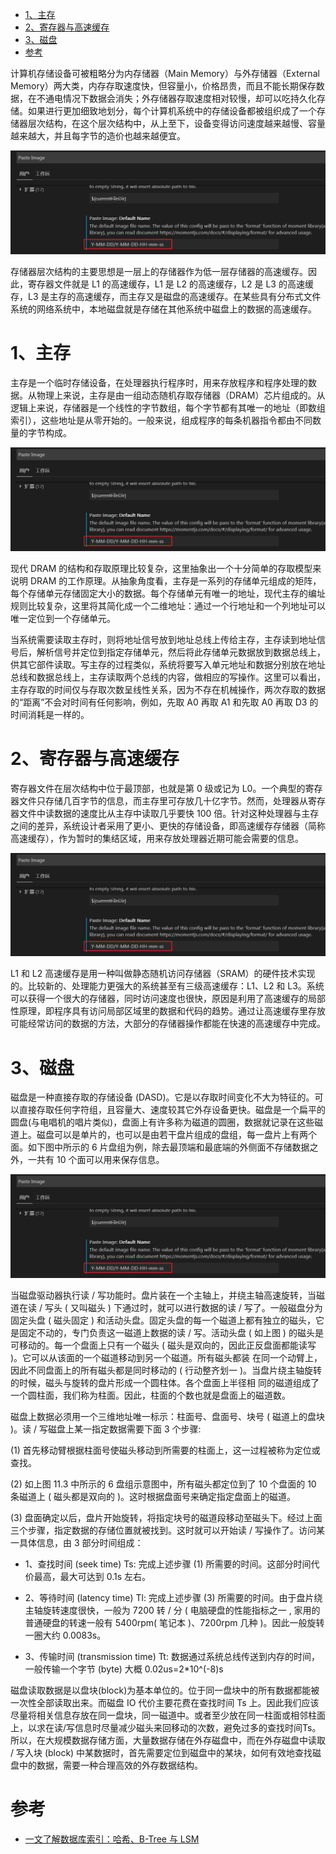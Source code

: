 
<!-- TOC -->

- [1、主存](#1主存)
- [2、寄存器与高速缓存](#2寄存器与高速缓存)
- [3、磁盘](#3磁盘)
- [参考](#参考)

<!-- /TOC -->

计算机存储设备可被粗略分为内存储器（Main Memory）与外存储器（External Memory）两大类，内存存取速度快，但容量小，价格昂贵，而且不能长期保存数据，在不通电情况下数据会消失；外存储器存取速度相对较慢，却可以吃持久化存储。如果进行更加细致地划分，每个计算机系统中的存储设备都被组织成了一个存储器层次结构，在这个层次结构中，从上至下，设备变得访问速度越来越慢、容量越来越大，并且每字节的造价也越来越便宜。


![](../pic/2020-05-10/2020-05-10-14-30-41.png)

存储器层次结构的主要思想是一层上的存储器作为低一层存储器的高速缓存。因此，寄存器文件就是 L1 的高速缓存，L1 是 L2 的高速缓存，L2 是 L3 的高速缓存，L3 是主存的高速缓存，而主存又是磁盘的高速缓存。在某些具有分布式文件系统的网络系统中，本地磁盘就是存储在其他系统中磁盘上的数据的高速缓存。


# 1、主存

主存是一个临时存储设备，在处理器执行程序时，用来存放程序和程序处理的数据。从物理上来说，主存是由一组动态随机存取存储器（DRAM）芯片组成的。从逻辑上来说，存储器是一个线性的字节数组，每个字节都有其唯一的地址（即数组索引），这些地址是从零开始的。一般来说，组成程序的每条机器指令都由不同数量的字节构成。


![](../pic/2020-05-10/2020-05-10-14-30-41.png)


现代 DRAM 的结构和存取原理比较复杂，这里抽象出一个十分简单的存取模型来说明 DRAM 的工作原理。从抽象角度看，主存是一系列的存储单元组成的矩阵，每个存储单元存储固定大小的数据。每个存储单元有唯一的地址，现代主存的编址规则比较复杂，这里将其简化成一个二维地址：通过一个行地址和一个列地址可以唯一定位到一个存储单元。

当系统需要读取主存时，则将地址信号放到地址总线上传给主存，主存读到地址信号后，解析信号并定位到指定存储单元，然后将此存储单元数据放到数据总线上，供其它部件读取。写主存的过程类似，系统将要写入单元地址和数据分别放在地址总线和数据总线上，主存读取两个总线的内容，做相应的写操作。这里可以看出，主存存取的时间仅与存取次数呈线性关系，因为不存在机械操作，两次存取的数据的“距离”不会对时间有任何影响，例如，先取 A0 再取 A1 和先取 A0 再取 D3 的时间消耗是一样的。



# 2、寄存器与高速缓存

寄存器文件在层次结构中位于最顶部，也就是第 0 级或记为 L0。一个典型的寄存器文件只存储几百字节的信息，而主存里可存放几十亿字节。然而，处理器从寄存器文件中读数据的速度比从主存中读取几乎要快 100 倍。针对这种处理器与主存之间的差异，系统设计者采用了更小、更快的存储设备，即高速缓存存储器（简称高速缓存），作为暂时的集结区域，用来存放处理器近期可能会需要的信息。

![](../pic/2020-05-10/2020-05-10-14-30-41.png)

L1 和 L2 高速缓存是用一种叫做静态随机访问存储器（SRAM）的硬件技术实现的。比较新的、处理能力更强大的系统甚至有三级高速缓存：L1、L2 和 L3。系统可以获得一个很大的存储器，同时访问速度也很快，原因是利用了高速缓存的局部性原理，即程序具有访问局部区域里的数据和代码的趋势。通过让高速缓存里存放可能经常访问的数据的方法，大部分的存储器操作都能在快速的高速缓存中完成。



# 3、磁盘

磁盘是一种直接存取的存储设备 (DASD)。它是以存取时间变化不大为特征的。可以直接存取任何字符组，且容量大、速度较其它外存设备更快。磁盘是一个扁平的圆盘(与电唱机的唱片类似)，盘面上有许多称为磁道的圆圈，数据就记录在这些磁道上。磁盘可以是单片的，也可以是由若干盘片组成的盘组，每一盘片上有两个面。如下图中所示的 6 片盘组为例，除去最顶端和最底端的外侧面不存储数据之外，一共有 10 个面可以用来保存信息。

![](../pic/2020-05-10/2020-05-10-14-30-41.png)


当磁盘驱动器执行读 / 写功能时。盘片装在一个主轴上，并绕主轴高速旋转，当磁道在读 / 写头 ( 又叫磁头 ) 下通过时，就可以进行数据的读 / 写了。一般磁盘分为固定头盘 ( 磁头固定 ) 和活动头盘。固定头盘的每一个磁道上都有独立的磁头，它是固定不动的，专门负责这一磁道上数据的读 / 写。活动头盘 ( 如上图 ) 的磁头是可移动的。每一个盘面上只有一个磁头 ( 磁头是双向的，因此正反盘面都能读写 )。它可以从该面的一个磁道移动到另一个磁道。所有磁头都装 在同一个动臂上，因此不同盘面上的所有磁头都是同时移动的 ( 行动整齐划一 )。当盘片绕主轴旋转的时候，磁头与旋转的盘片形成一个圆柱体。各个盘面上半径相 同的磁道组成了一个圆柱面，我们称为柱面。因此，柱面的个数也就是盘面上的磁道数。

磁盘上数据必须用一个三维地址唯一标示：柱面号、盘面号、块号 ( 磁道上的盘块 )。读 / 写磁盘上某一指定数据需要下面 3 个步骤: 

(1) 首先移动臂根据柱面号使磁头移动到所需要的柱面上，这一过程被称为定位或查找。

 (2) 如上图 11.3 中所示的 6 盘组示意图中，所有磁头都定位到了 10 个盘面的 10 条磁道上 ( 磁头都是双向的 )。这时根据盘面号来确定指定盘面上的磁道。 
 
 (3) 盘面确定以后，盘片开始旋转，将指定块号的磁道段移动至磁头下。经过上面三个步骤，指定数据的存储位置就被找到。这时就可以开始读 / 写操作了。访问某一具体信息，由 3 部分时间组成：

- 1、查找时间 (seek time) Ts: 完成上述步骤 (1) 所需要的时间。这部分时间代价最高，最大可达到 0.1s 左右。

- 2、等待时间 (latency time) Tl: 完成上述步骤 (3) 所需要的时间。由于盘片绕主轴旋转速度很快，一般为 7200 转 / 分 ( 电脑硬盘的性能指标之一 , 家用的普通硬盘的转速一般有 5400rpm( 笔记本 )、7200rpm 几种 )。因此一般旋转一圈大约 0.0083s。

- 3、传输时间 (transmission time) Tt: 数据通过系统总线传送到内存的时间，一般传输一个字节 (byte) 大概 0.02us=2*10^(-8)s


磁盘读取数据是以盘块(block)为基本单位的。位于同一盘块中的所有数据都能被一次性全部读取出来。而磁盘 IO 代价主要花费在查找时间 Ts 上。因此我们应该尽量将相关信息存放在同一盘块，同一磁道中。或者至少放在同一柱面或相邻柱面上，以求在读/写信息时尽量减少磁头来回移动的次数，避免过多的查找时间Ts。所以，在大规模数据存储方面，大量数据存储在外存磁盘中，而在外存磁盘中读取 / 写入块 (block) 中某数据时，首先需要定位到磁盘中的某块，如何有效地查找磁盘中的数据，需要一种合理高效的外存数据结构。









# 参考

- [一文了解数据库索引：哈希、B-Tree 与 LSM](https://zhuanlan.zhihu.com/p/60969786)